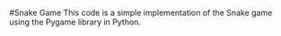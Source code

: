 #Snake Game
This code is a simple implementation of the Snake game using the Pygame library in Python. 
